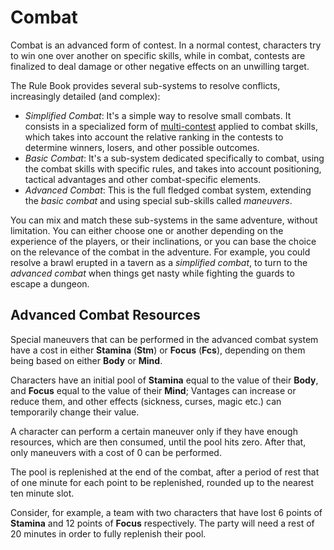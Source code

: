 # Combat

Combat is an advanced form of contest. In a normal contest, characters
try to win one over another on specific skills, while in combat,
contests are finalized to deal damage or other negative effects on
an unwilling target.

The Rule Book provides several sub-systems to resolve conflicts, increasingly
detailed (and complex):

* *Simplified Combat*: It's a simple way to resolve small combats.
	It consists in a specialized form of [multi-contest](#multi-contest) applied to combat
	skills, which takes into account the relative ranking in the contests to
	determine winners, losers, and other possible outcomes.
* *Basic Combat*: It's a sub-system dedicated specifically to combat, using
	the combat skills with specific rules, and takes into account positioning,
	tactical advantages and other combat-specific elements.
* *Advanced Combat*: This is the full fledged combat system, extending the
 	_basic combat_ and using special sub-skills called _maneuvers_.

You can mix and match these sub-systems in the same adventure, without
limitation. You can either choose one or another depending on the experience
of the players, or their inclinations, or you can base the choice on the
relevance of the combat in the adventure. For example, you could resolve
a brawl erupted in a tavern as a *simplified combat*, to turn to the
*advanced combat* when things get nasty while fighting the guards to escape
a dungeon.

## Advanced Combat Resources

Special maneuvers that can be performed in the advanced combat system have a
cost in either **Stamina** (**Stm**) or **Focus** (**Fcs**), depending on them
being based on either **Body** or **Mind**.

Characters have an initial pool of **Stamina** equal to the value of their **Body**,
and **Focus** equal to the value of their **Mind**; Vantages can increase or reduce
them, and other effects (sickness, curses, magic etc.) can temporarily change their 
value.

A character can perform a certain maneuver only if they have enough resources, which
are then consumed, until the pool hits zero. After that, only maneuvers with a cost of 0
can be performed.

The pool is replenished at the end of the combat, after a period of rest that of one
minute for each point to be replenished, rounded up to the nearest ten minute slot.

Consider, for example, a team with two characters that have lost 6 points of **Stamina** and
12 points of **Focus** respectively. The party will need a rest of 20 minutes in order
to fully replenish their pool.
